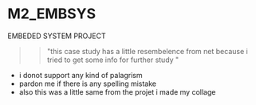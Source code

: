 # M2_EMBSYS
EMBEDED SYSTEM PROJECT
>>"this case study has a little resembelence from net  because i tried to get some info for further study "
- i donot support any kind of palagrism 
- pardon me if there is any spelling mistake
- also this was a little same from the projet i made my collage